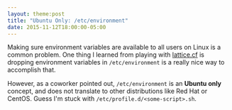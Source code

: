 ```yaml
---
layout: theme:post
title: "Ubuntu Only: /etc/environment"
date: 2015-11-12T18:00:00-05:00
---
```


Making sure environment variables are available to all users on Linux is a
common problem. One thing I learned from playing with [lattice.cf] is dropping
environment variables in `/etc/environment` is a really nice way to accomplish
that.

However, as a coworker pointed out, `/etc/environment` is an **Ubuntu only**
concept, and does not translate to other distributions like Red Hat or CentOS.
Guess I'm stuck with `/etc/profile.d/<some-script>.sh`.

[lattice.cf]: http://lattice.cf
